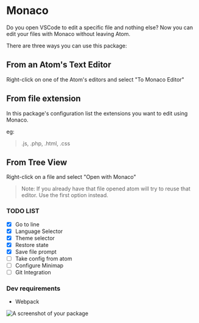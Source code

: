 # Monaco

Do you open VSCode to edit a specific file and nothing else?
Now you can edit your files with Monaco without leaving Atom.

There are three ways you can use this package:

## From an Atom's Text Editor

Right-click on one of the Atom's editors and select "To Monaco Editor"

## From file extension

In this package's configuration list the extensions you want to edit using Monaco.

eg:
> .js, .php, .html, .css

## From Tree View

Right-click on a file and select "Open with Monaco"

> Note: If you already have that file opened atom will try to reuse that editor. Use the first option instead.


### TODO LIST

* [x] Go to line
* [x] Language Selector
* [x] Theme selector
* [x] Restore state
* [x] Save file prompt
* [ ] Take config from atom
* [ ] Configure Minimap
* [ ] Git Integration

### Dev requirements

  * Webpack

![A screenshot of your package](https://f.cloud.github.com/assets/69169/2290250/c35d867a-a017-11e3-86be-cd7c5bf3ff9b.gif)
